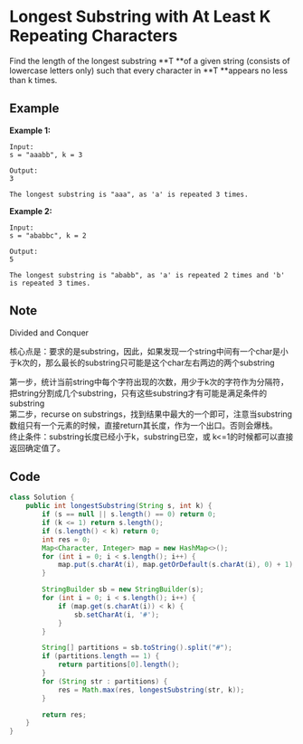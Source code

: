 # Longest Substring with At Least K Repeating Characters

Find the length of the longest substring **T **of a given string (consists of lowercase letters only) such that every character in **T **appears no less than k times.

## Example

**Example 1:**

```
Input:
s = "aaabb", k = 3

Output:
3

The longest substring is "aaa", as 'a' is repeated 3 times.
```

**Example 2:**

```
Input:
s = "ababbc", k = 2

Output:
5

The longest substring is "ababb", as 'a' is repeated 2 times and 'b' is repeated 3 times.
```

## Note

Divided and Conquer

核心点是：要求的是substring，因此，如果发现一个string中间有一个char是小于k次的，那么最长的substring只可能是这个char左右两边的两个substring

第一步，统计当前string中每个字符出现的次数，用少于k次的字符作为分隔符，把string分割成几个substring，只有这些substring才有可能是满足条件的substring\
第二步，recurse on substrings，找到结果中最大的一个即可，注意当substring数组只有一个元素的时候，直接return其长度，作为一个出口。否则会爆栈。\
终止条件：substring长度已经小于k，substring已空，或 k<=1的时候都可以直接返回确定值了。

## Code

```java
class Solution {
    public int longestSubstring(String s, int k) {
        if (s == null || s.length() == 0) return 0;
        if (k <= 1) return s.length();
        if (s.length() < k) return 0;
        int res = 0;
        Map<Character, Integer> map = new HashMap<>();
        for (int i = 0; i < s.length(); i++) {
            map.put(s.charAt(i), map.getOrDefault(s.charAt(i), 0) + 1);
        }

        StringBuilder sb = new StringBuilder(s);
        for (int i = 0; i < s.length(); i++) {
            if (map.get(s.charAt(i)) < k) {
                sb.setCharAt(i, '#');
            }
        }

        String[] partitions = sb.toString().split("#");
        if (partitions.length == 1) {
            return partitions[0].length();
        }
        for (String str : partitions) {
            res = Math.max(res, longestSubstring(str, k));
        }

        return res;
    }
}
```

